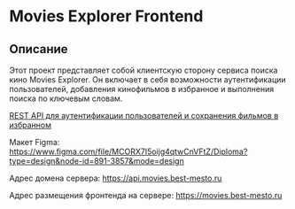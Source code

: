 # Movies Explorer Frontend

## Описание

Этот проект представляет собой клиентскую сторону сервиса поиска кино Movies Explorer. Он включает в себя возможности аутентификации пользователей, добавления кинофильмов в избранное и выполнения поиска по ключевым словам.

[REST API для аутентификации пользователей и сохранения фильмов в избранном](https://github.com/TIPDMR/movies-explorer-api)

Макет Figma: https://www.figma.com/file/MCORX7I5oijg4qtwCnVFtZ/Diploma?type=design&node-id=891-3857&mode=design

Адрес домена сервера: https://api.movies.best-mesto.ru

Адрес размещения фронтенда на сервере: https://movies.best-mesto.ru

